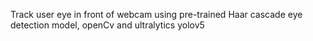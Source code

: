 Track user eye in front of webcam using pre-trained Haar cascade eye detection model, openCv and ultralytics yolov5